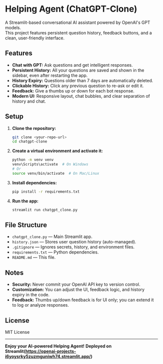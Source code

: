 # Helping Agent (ChatGPT-Clone)

A Streamlit-based conversational AI assistant powered by OpenAI's GPT models.  
This project features persistent question history, feedback buttons, and a clean, user-friendly interface.

## Features

- **Chat with GPT:** Ask questions and get intelligent responses.
- **Persistent History:** All your questions are saved and shown in the sidebar, even after restarting the app.
- **History Expiry:** Questions older than 7 days are automatically deleted.
- **Clickable History:** Click any previous question to re-ask or edit it.
- **Feedback:** Give a thumbs up or down for each bot response.
- **Modern UI:** Responsive layout, chat bubbles, and clear separation of history and chat.

## Setup

1. **Clone the repository:**
    ```bash
    git clone <your-repo-url>
    cd chatgpt-clone
    ```

2. **Create a virtual environment and activate it:**
    ```bash
    python -m venv venv
    venv\Scripts\activate  # On Windows
    # Or
    source venv/bin/activate  # On Mac/Linux
    ```

3. **Install dependencies:**
    ```bash
    pip install -r requirements.txt
    ```


4. **Run the app:**
    ```bash
    streamlit run chatgpt_clone.py
    ```

## File Structure

- `chatgpt_clone.py` — Main Streamlit app.
- `history.json` — Stores user question history (auto-managed).
- `.gitignore` — Ignores secrets, history, and environment files.
- `requirements.txt` — Python dependencies.
- `README.md` — This file.

## Notes

- **Security:** Never commit your OpenAI API key to version control.
- **Customization:** You can adjust the UI, feedback logic, and history expiry in the code.
- **Feedback:** Thumbs up/down feedback is for UI only; you can extend it to log or analyze responses.

## License

MIT License

---

**Enjoy your AI-powered Helping Agent!**
**Deployed on Streamlit(https://openai-projects-i6yoysrky5zuzmguniwh74.streamlit.app/)**